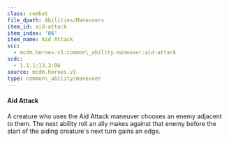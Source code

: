 ```yaml
---
class: combat
file_dpath: Abilities/Maneuvers
item_id: aid-attack
item_index: '06'
item_name: Aid Attack
scc:
  - mcdm.heroes.v1:common\_ability.maneuver:aid-attack
scdc:
  - 1.1.1:13.3:06
source: mcdm.heroes.v1
type: common\_ability/maneuver
---
```


#### Aid Attack

A creature who uses the Aid Attack maneuver chooses an enemy adjacent to them. The next ability roll an ally makes against that enemy before the start of the aiding creature's next turn gains an edge.
